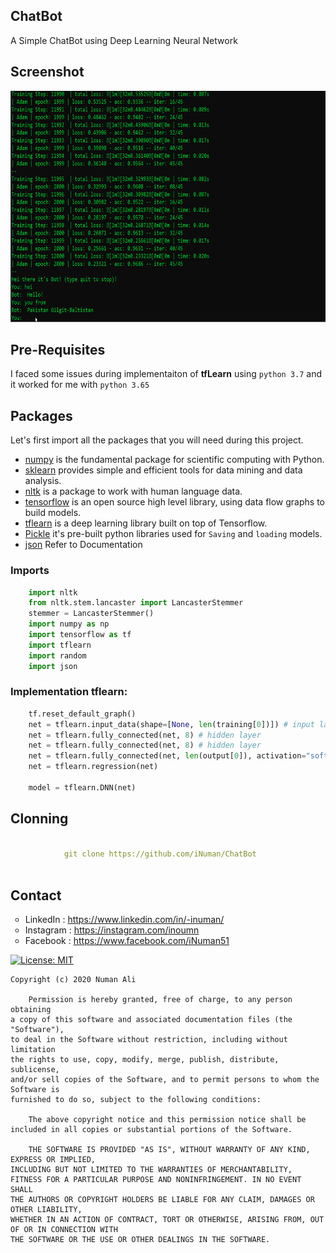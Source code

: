 ## ChatBot
A Simple ChatBot using Deep Learning Neural Network

## Screenshot
<p align="center">
  <img src="https://github.com/iNuman/ChatBot/blob/master/ChatBot.gif" width="900" height="370">
</p>

## Pre-Requisites
I faced some issues during implementaiton of **tfLearn** using `python 3.7` and it worked for me with `python 3.65`
## Packages

Let's first import all the packages that you will need during this project.
- [numpy](https://www.numpy.org/) is the fundamental package for scientific computing with Python.
- [sklearn](http://scikit-learn.org/stable/) provides simple and efficient tools for data mining and data analysis. 
- [nltk](https://www.nltk.org/) is a package to work with human language data.
- [tensorflow](https://www.tensorflow.org/) is an open source high level library, using data flow graphs to build models.
- [tflearn](http://tflearn.org/) is a deep learning library built on top of Tensorflow.
- [Pickle](https://docs.python.org/3/library/pickle.html) it's pre-built python libraries used for `Saving` and `loading` models.
- [json](https://docs.python.org/2/library/json.html) Refer to Documentation

### Imports

```python
    import nltk
    from nltk.stem.lancaster import LancasterStemmer
    stemmer = LancasterStemmer()
    import numpy as np
    import tensorflow as tf
    import tflearn
    import random
    import json
```


### Implementation tflearn:
```python
    tf.reset_default_graph()
    net = tflearn.input_data(shape=[None, len(training[0])]) # input layer, 
    net = tflearn.fully_connected(net, 8) # hidden layer
    net = tflearn.fully_connected(net, 8) # hidden layer
    net = tflearn.fully_connected(net, len(output[0]), activation="softmax") # activation function along with output
    net = tflearn.regression(net)

    model = tflearn.DNN(net)
```

## Clonning
```yaml

            git clone https://github.com/iNuman/ChatBot
                   
```

## Contact
<p align="left">
<ul style="list-style-type:circle;">
  <li>LinkedIn  : <a href="https://www.linkedin.com/in/-inuman/">https://www.linkedin.com/in/-inuman/</a>
  <li>Instagram : <a href="https://instagram.com/inoumn">https://instagram.com/inoumn</a></li>
  <li>Facebook  : <a href="https://www.facebook.com/iNuman51">https://www.facebook.com/iNuman51</a></li>
</ul></p>


[![License: MIT](https://img.shields.io/badge/License-MIT-yellow.svg)](https://github.com/iNuman/ChatBot/blob/master/LICENSE.md)

```
Copyright (c) 2020 Numan Ali

    Permission is hereby granted, free of charge, to any person obtaining 
a copy of this software and associated documentation files (the "Software"),
to deal in the Software without restriction, including without limitation 
the rights to use, copy, modify, merge, publish, distribute, sublicense, 
and/or sell copies of the Software, and to permit persons to whom the Software is 
furnished to do so, subject to the following conditions:

    The above copyright notice and this permission notice shall be 
included in all copies or substantial portions of the Software.

    THE SOFTWARE IS PROVIDED "AS IS", WITHOUT WARRANTY OF ANY KIND, EXPRESS OR IMPLIED, 
INCLUDING BUT NOT LIMITED TO THE WARRANTIES OF MERCHANTABILITY,
FITNESS FOR A PARTICULAR PURPOSE AND NONINFRINGEMENT. IN NO EVENT SHALL 
THE AUTHORS OR COPYRIGHT HOLDERS BE LIABLE FOR ANY CLAIM, DAMAGES OR OTHER LIABILITY,
WHETHER IN AN ACTION OF CONTRACT, TORT OR OTHERWISE, ARISING FROM, OUT OF OR IN CONNECTION WITH 
THE SOFTWARE OR THE USE OR OTHER DEALINGS IN THE SOFTWARE. 
```

